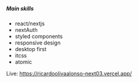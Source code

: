 ##### Main skills
- react/nextjs
- nextAuth
- styled components
- responsive design
- desktop first
- itcss
- atomic

Live: https://ricardoolivaalonso-next03.vercel.app/
